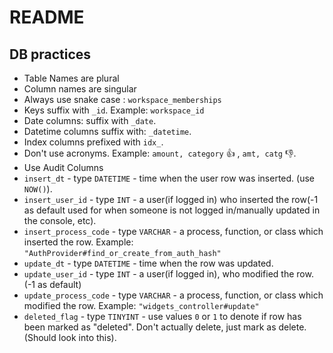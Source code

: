 # README

## DB practices
* Table Names are plural
* Column names are singular
* Always use snake case : `workspace_memberships`
* Keys suffix with `_id`. Example: `workspace_id`
* Date columns: suffix with `_date`.
* Datetime columns suffix with: `_datetime`.
* Index columns prefixed with `idx_`.
* Don't use acronyms. Example: `amount, category` 👍 , `amt, catg` 👎.
* Use Audit Columns
 * `insert_dt` - type `DATETIME` - time when the user row was inserted. (use `NOW()`).
 * `insert_user_id` - type `INT` - a user(if logged in) who inserted the row(-1 as default used for when someone is not logged in/manually updated in the console, etc).
 * `insert_process_code` - type `VARCHAR` - a process, function, or class which inserted the row. Example: `"AuthProvider#find_or_create_from_auth_hash"`
 * `update_dt` - type `DATETIME` - time when the row was updated.
 * `update_user_id` - type `INT` - a user(if logged in), who modified the row. (-1 as default)
 * `update_process_code` - type `VARCHAR` - a process, function, or class which modified the row. Example: `"widgets_controller#update"`
 * `deleted_flag` - type `TINYINT` - use values `0` or `1` to denote if row has been marked as "deleted". Don't actually delete, just mark as delete. (Should look into this).
